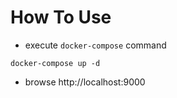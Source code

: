 # How To Use

- execute `docker-compose` command

```
docker-compose up -d
```

- browse http://localhost:9000


